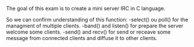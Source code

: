 The goal of this exam is to create a mini server IRC in C language.

So we can confirm understanding of this function:
-select() ou poll() for the managment of multiple clients.
-band() and listen() for prepare the server welcome some clients.
-send() and recv() for send or receave some message from connected clients and diffuse it to other clients.

